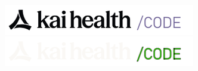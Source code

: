 <h3 align="center">
  <img
    src="./images/org-banner-light.png#gh-dark-mode-only"
    height="80"
  />
  <img
    src="./images/org-banner-dark.png#gh-light-mode-only"
    height="80"
  />
</h3>